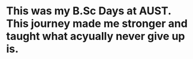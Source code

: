 # This was my B.Sc Days at AUST. This journey made me stronger and taught what acyually never give up is. 
